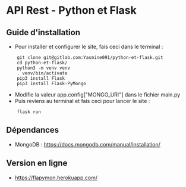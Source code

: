 # API Rest - Python et Flask

## Guide d'installation
* Pour installer et configurer le site, fais ceci dans le terminal :
```
    git clone git@gitlab.com:Yasmine091/python-et-flask.git
    cd python-et-flask/
    python3 -m venv venv
    . venv/bin/activate
    pip3 install Flask
    pip3 install Flask-PyMongo
```
* Modifie la valeur app.config["MONGO_URI"] dans le fichier main.py
* Puis reviens au terminal et fais ceci pour lancer le site :
```
    flask run
```

## Dépendances
* MongoDB : https://docs.mongodb.com/manual/installation/

## Version en ligne
* https://flapymon.herokuapp.com/